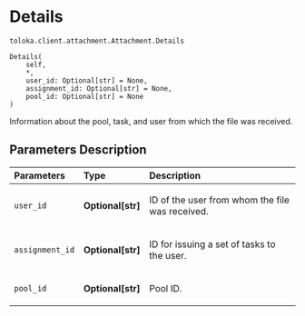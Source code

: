 # Details
`toloka.client.attachment.Attachment.Details`

```
Details(
    self,
    *,
    user_id: Optional[str] = None,
    assignment_id: Optional[str] = None,
    pool_id: Optional[str] = None
)
```

Information about the pool, task, and user from which the file was received.

## Parameters Description

| Parameters | Type | Description |
| :----------| :----| :-----------|
`user_id`|**Optional\[str\]**|<p>ID of the user from whom the file was received.</p>
`assignment_id`|**Optional\[str\]**|<p>ID for issuing a set of tasks to the user.</p>
`pool_id`|**Optional\[str\]**|<p>Pool ID.</p>
